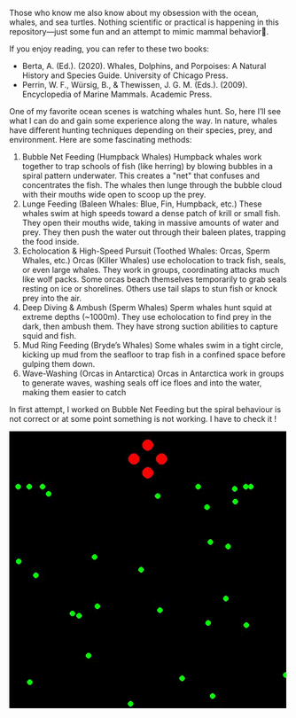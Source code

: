 Those who know me also know about my obsession with the ocean, whales, and sea turtles. Nothing scientific or practical is happening in this repository—just some fun and an attempt to mimic mammal behavior🐋.

If you enjoy reading, you can refer to these two books:

  - Berta, A. (Ed.). (2020). Whales, Dolphins, and Porpoises: A Natural History and Species Guide. University of Chicago Press.
  - Perrin, W. F., Würsig, B., & Thewissen, J. G. M. (Eds.). (2009). Encyclopedia of Marine Mammals. Academic Press.
    
One of my favorite ocean scenes is watching whales hunt. So, here I’ll see what I can do and gain some experience along the way. In nature, whales have different hunting techniques depending on their species, prey, and environment. Here are some fascinating methods:
1. Bubble Net Feeding (Humpback Whales)
Humpback whales work together to trap schools of fish (like herring) by blowing bubbles in a spiral pattern underwater.
This creates a "net" that confuses and concentrates the fish.
The whales then lunge through the bubble cloud with their mouths wide open to scoop up the prey.
2. Lunge Feeding (Baleen Whales: Blue, Fin, Humpback, etc.)
These whales swim at high speeds toward a dense patch of krill or small fish.
They open their mouths wide, taking in massive amounts of water and prey.
They then push the water out through their baleen plates, trapping the food inside.
3. Echolocation & High-Speed Pursuit (Toothed Whales: Orcas, Sperm Whales, etc.)
Orcas (Killer Whales) use echolocation to track fish, seals, or even large whales.
They work in groups, coordinating attacks much like wolf packs.
Some orcas beach themselves temporarily to grab seals resting on ice or shorelines.
Others use tail slaps to stun fish or knock prey into the air.
4. Deep Diving & Ambush (Sperm Whales)
Sperm whales hunt squid at extreme depths (~1000m).
They use echolocation to find prey in the dark, then ambush them.
They have strong suction abilities to capture squid and fish.
5. Mud Ring Feeding (Bryde’s Whales)
Some whales swim in a tight circle, kicking up mud from the seafloor to trap fish in a confined space before gulping them down.
6. Wave-Washing (Orcas in Antarctica)
Orcas in Antarctica work in groups to generate waves, washing seals off ice floes and into the water, making them easier to catch

In first attempt, I worked on Bubble Net Feeding but the spiral behaviour is not correct or at some point something is not working. I have to check it !

![OceanFun_RL](bubble_net_simulation.gif)
